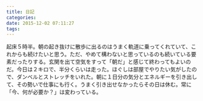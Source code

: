 ```yaml
---
title: 日記
categories:
date: 2015-12-02 07:11:27
tags:
---
```


起床５時半。朝の起き抜けに散歩に出るのはうまく軌道に乗ってくれていて、これからも続けたいと思う。ただ、やめて構わないと思っているのも続いている要素だったりする。玄関を出て空気をすって「朝だ」と感じて終わってもよいのだ。今日は２キロで、半分くらいは走った。ほぐしは部屋でやりたい気がしたので、ダンベルとストレッチをいれた。朝に１日分の気分とエネルギーを引き出して、その勢いで仕事にも行く。うまく引き出せなかったらその日は休む。常に「今、何が必要か？」は変わっている。